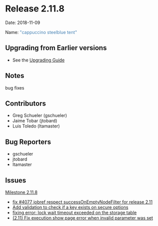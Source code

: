 # Release 2.11.8

Date: 2018-11-09

Name: <span style="color: SteelBlue"><span class="glyphicon glyphicon-tent"></span> "cappuccino steelblue tent"</span>

## Upgrading from Earlier versions

* See the [Upgrading Guide](http://rundeck.org/docs/upgrading/index.html)

## Notes

bug fixes

## Contributors

* Greg Schueler (gschueler)
* Jaime Tobar (jtobard)
* Luis Toledo (ltamaster)

## Bug Reporters

* gschueler
* jtobard
* ltamaster

## Issues

[Milestone 2.11.8](https://github.com/rundeck/rundeck/milestone/91)

* [fix #4077 jobref respect successOnEmptyNodeFilter for release 2.11](https://github.com/rundeck/rundeck/pull/4173)
* [Add validation to check if a key exists on secure options](https://github.com/rundeck/rundeck/pull/4172)
* [fixing error: lock wait timeout exceeded on the storage table](https://github.com/rundeck/rundeck/pull/4169)
* [(2.11) Fix execution show page error when invalid parameter was set](https://github.com/rundeck/rundeck/pull/4133)
